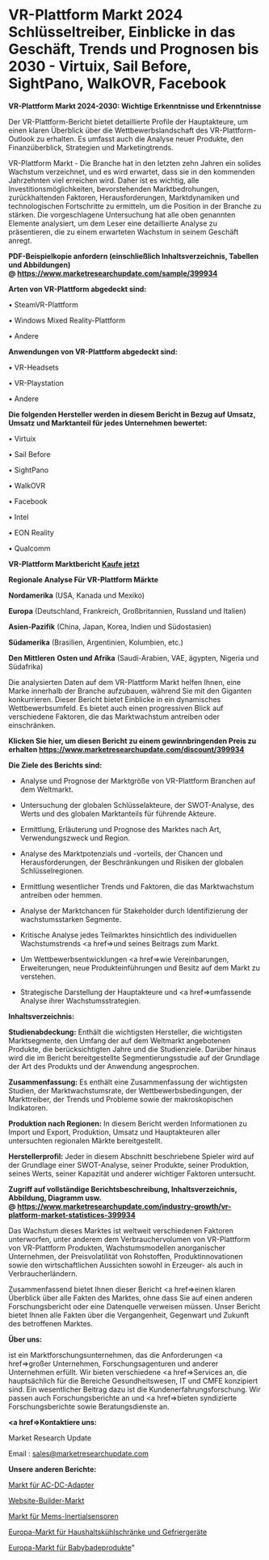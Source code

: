# VR-Plattform Markt 2024 Schlüsseltreiber, Einblicke in das Geschäft, Trends und Prognosen bis 2030 - Virtuix, Sail Before, SightPano, WalkOVR, Facebook

<strong>VR-Plattform Markt 2024-2030: Wichtige Erkenntnisse und Erkenntnisse</strong>

Der VR-Plattform-Bericht bietet detaillierte Profile der Hauptakteure, um einen klaren Überblick über die Wettbewerbslandschaft des VR-Plattform-Outlook zu erhalten. Es umfasst auch die Analyse neuer Produkte, den Finanzüberblick, Strategien und Marketingtrends.

VR-Plattform Markt - Die Branche hat in den letzten zehn Jahren ein solides Wachstum verzeichnet, und es wird erwartet, dass sie in den kommenden Jahrzehnten viel erreichen wird. Daher ist es wichtig, alle Investitionsmöglichkeiten, bevorstehenden Marktbedrohungen, zurückhaltenden Faktoren, Herausforderungen, Marktdynamiken und technologischen Fortschritte zu ermitteln, um die Position in der Branche zu stärken. Die vorgeschlagene Untersuchung hat alle oben genannten Elemente analysiert, um dem Leser eine detaillierte Analyse zu präsentieren, die zu einem erwarteten Wachstum in seinem Geschäft anregt.

<strong><b>PDF-Beispielkopie anfordern (einschließlich Inhaltsverzeichnis, Tabellen und Abbildungen) @ </b></strong><strong><a href=https://www.marketresearchupdate.com/sample/399934><strong>https://www.marketresearchupdate.com/sample/399934</u></a></strong></strong>

<strong>Arten von VR-Plattform abgedeckt sind:</strong>

• SteamVR-Plattform

• Windows Mixed Reality-Plattform

• Andere

<strong>Anwendungen von VR-Plattform abgedeckt sind:</strong>

• VR-Headsets

• VR-Playstation

• Andere

<strong>Die folgenden Hersteller werden in diesem Bericht in Bezug auf Umsatz, Umsatz und Marktanteil für jedes Unternehmen bewertet:</strong>

• Virtuix

• Sail Before

• SightPano

• WalkOVR

• Facebook

• Intel

• EON Reality

• Qualcomm

<strong>VR-Plattform Marktbericht <a href=https://www.marketresearchupdate.com/buynow/399934>Kaufe jetzt</a></strong>

<strong>Regionale Analyse Für VR-Plattform Märkte</strong>

<strong>Nordamerika</strong> (USA, Kanada und Mexiko)

<strong>Europa</strong> (Deutschland, Frankreich, Großbritannien, Russland und Italien)

<strong>Asien-Pazifik</strong> (China, Japan, Korea, Indien und Südostasien)

<strong>Südamerika</strong> (Brasilien, Argentinien, Kolumbien, etc.)

<strong>Den Mittleren</strong> <strong>Osten und Afrika</strong> (Saudi-Arabien, VAE, ägypten, Nigeria und Südafrika)

Die analysierten Daten auf dem VR-Plattform Markt helfen Ihnen, eine Marke innerhalb der Branche aufzubauen, während Sie mit den Giganten konkurrieren. Dieser Bericht bietet Einblicke in ein dynamisches Wettbewerbsumfeld. Es bietet auch einen progressiven Blick auf verschiedene Faktoren, die das Marktwachstum antreiben oder einschränken.

<strong>Klicken Sie hier, um diesen Bericht zu einem gewinnbringenden Preis zu erhalten
</strong><strong><a href=https://www.marketresearchupdate.com/discount/399934>https://www.marketresearchupdate.com/discount/399934</b></u></strong></a>

<strong>Die Ziele des Berichts sind:</strong>

- Analyse und Prognose der Marktgröße von VR-Plattform Branchen auf dem Weltmarkt.

- Untersuchung der globalen Schlüsselakteure, der SWOT-Analyse, des Werts und des globalen Marktanteils für führende Akteure.

- Ermittlung, Erläuterung und Prognose des Marktes nach Art, Verwendungszweck und Region.

- Analyse des Marktpotenzials und -vorteils, der Chancen und Herausforderungen, der Beschränkungen und Risiken der globalen Schlüsselregionen.

- Ermittlung wesentlicher Trends und Faktoren, die das Marktwachstum antreiben oder hemmen.

- Analyse der Marktchancen für Stakeholder durch Identifizierung der wachstumsstarken Segmente.

- Kritische Analyse jedes Teilmarktes hinsichtlich des individuellen Wachstumstrends <a href=>und</a> seines Beitrags zum Markt.

- Um Wettbewerbsentwicklungen <a href=>wie</a> Vereinbarungen, Erweiterungen, neue Produkteinführungen und Besitz auf dem Markt zu verstehen.

- Strategische Darstellung der Hauptakteure und <a href=>umfas</a>sende Analyse ihrer Wachstumsstrategien.

<strong>Inhaltsverzeichnis:</strong>

<strong>Studienabdeckung:</strong> Enthält die wichtigsten Hersteller, die wichtigsten Marktsegmente, den Umfang der auf dem Weltmarkt angebotenen Produkte, die berücksichtigten Jahre und die Studienziele. Darüber hinaus wird die im Bericht bereitgestellte Segmentierungsstudie auf der Grundlage der Art des Produkts und der Anwendung angesprochen.

<strong>Zusammenfassung:</strong> Es enthält eine Zusammenfassung der wichtigsten Studien, der Marktwachstumsrate, der Wettbewerbsbedingungen, der Markttreiber, der Trends und Probleme sowie der makroskopischen Indikatoren.

<strong>Produktion nach Regionen:</strong> In diesem Bericht werden Informationen zu Import und Export, Produktion, Umsatz und Hauptakteuren aller untersuchten regionalen Märkte bereitgestellt.

<strong>Herstellerprofil:</strong> Jeder in diesem Abschnitt beschriebene Spieler wird auf der Grundlage einer SWOT-Analyse, seiner Produkte, seiner Produktion, seines Werts, seiner Kapazität und anderer wichtiger Faktoren untersucht.

<strong><b>Zugriff auf vollständige Berichtsbeschreibung, Inhaltsverzeichnis, Abbildung, Diagramm usw. @ </b></strong><strong><a href=https://www.marketresearchupdate.com/industry-growth/vr-platform-market-statistices-399934>https://www.marketresearchupdate.com/industry-growth/vr-platform-market-statistices-399934</a></strong>

Das Wachstum dieses Marktes ist weltweit verschiedenen Faktoren unterworfen, unter anderem dem Verbrauchervolumen von VR-Plattform von VR-Plattform Produkten, Wachstumsmodellen anorganischer Unternehmen, der Preisvolatilität von Rohstoffen, Produktinnovationen sowie den wirtschaftlichen Aussichten sowohl in Erzeuger- als auch in Verbraucherländern.

Zusammenfassend bietet Ihnen dieser Bericht <a href=>einen</a> klaren Überblick über alle Fakten des Marktes, ohne dass Sie auf einen anderen Forschungsbericht oder eine Datenquelle verweisen müssen. Unser Bericht bietet Ihnen alle Fakten über die Vergangenheit, Gegenwart und Zukunft des betroffenen Marktes.

<strong>Über uns:</strong>

 ist ein Marktforschungsunternehmen, das die Anforderungen <a href=>großer</a> Unternehmen, Forschungsagenturen und anderer Unternehmen erfüllt. Wir bieten verschiedene <a href=>Services</a> an, die hauptsächlich für die Bereiche Gesundheitswesen, IT und CMFE konzipiert sind. Ein wesentlicher Beitrag dazu ist die Kundenerfahrungsforschung. Wir passen auch Forschungsberichte an und <a href=>bieten</a> syndizierte Forschungsberichte sowie Beratungsdienste an.

<strong><a href=>Kontaktiere uns:</a></strong>

Market Research Update

Email : sales@marketresearchupdate.com

<strong>Unsere anderen Berichte:</strong>

<a href=https://www.linkedin.com/pulse/ac-dc-adapter-market-2023-size-growth-trends>Markt für AC-DC-Adapter</a>

<a href=https://www.linkedin.com/pulse/website-builders-market-industry-analysis-segments>Website-Builder-Markt</a>

<a href=https://www.linkedin.com/pulse/mems-inertial-sensors-market-analysis-segment>Markt für Mems-Inertialsensoren</a>

<a href=https://www.linkedin.com/pulse/europe-household-refrigerators-freezers-market>Europa-Markt für Haushaltskühlschränke und Gefriergeräte</a>

<a href=https://www.linkedin.com/pulse/europe-baby-bath-products-market-2023-2030-new>Europa-Markt für Babybadeprodukte</a>"
